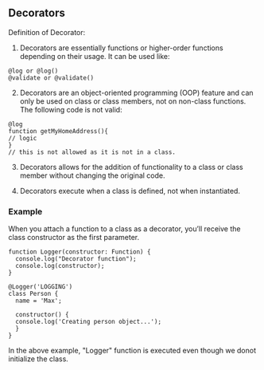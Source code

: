 ## Decorators

Definition of Decorator:
<br>
1. Decorators are essentially functions or higher-order functions depending on their usage. It can be used like:
```TS
@log or @log() 
@validate or @validate()
```
2. Decorators are an object-oriented programming (OOP) feature and can only be used on class or class members, not on non-class functions. The following code is not valid:
```TS
@log
function getMyHomeAddress(){
// logic
}
// this is not allowed as it is not in a class.
```
3. Decorators allows for the addition of functionality to a class or class member without changing the original code.

4. Decorators execute when a class is defined, not when instantiated.

### Example
When you attach a function to a class as a decorator, you’ll receive the class constructor as the first parameter.
```TS
function Logger(constructor: Function) {
  console.log("Decorator function");
  console.log(constructor);
}

@Logger('LOGGING')
class Person {
  name = 'Max';

  constructor() {
  console.log('Creating person object...');
  }
}
```
In the above example, "Logger" function is executed even though we donot initialize the class.